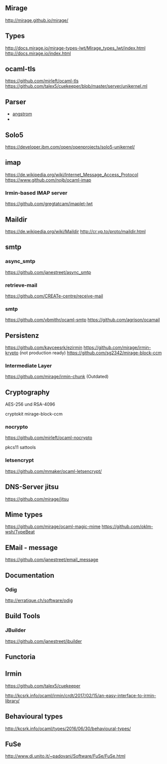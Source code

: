 ## Mirage

http://mirage.github.io/mirage/

## Types

http://docs.mirage.io/mirage-types-lwt/Mirage_types_lwt/index.html
http://docs.mirage.io/index.html

## ocaml-tls

https://github.com/mirleft/ocaml-tls
https://github.com/talex5/cuekeeper/blob/master/server/unikernel.ml

## Parser

* [angstrom](https://github.com/inhabitedtype/angstrom)
*

## Solo5

https://developer.ibm.com/open/openprojects/solo5-unikernel/

## imap
https://de.wikipedia.org/wiki/Internet_Message_Access_Protocol
https://www.github.com/nojb/ocaml-imap

### Irmin-based IMAP server
https://github.com/gregtatcam/imaplet-lwt

## Maildir
https://de.wikipedia.org/wiki/Maildir
http://cr.yp.to/proto/maildir.html

## smtp

### async_smtp
https://github.com/janestreet/async_smtp

### retrieve-mail
https://github.com/CREATe-centre/receive-mail

### smtp
https://github.com/vbmithr/ocaml-smtp
https://github.com/agrison/ocamail

## Persistenz


https://github.com/kayceesrk/ezirmin
https://github.com/mirage/irmin-krypto (not production ready)
https://github.com/sg2342/mirage-block-ccm

### Intermediate Layer

https://github.com/mirage/irmin-chunk (Outdated)

## Cryptography
AES-256 und RSA-4096

cryptokit
mirage-block-ccm

### nocrypto
https://github.com/mirleft/ocaml-nocrypto

pkcs11
sattools

### letsencrypt
https://github.com/mmaker/ocaml-letsencrypt/

## DNS-Server jitsu

https://github.com/mirage/jitsu

## Mime types
https://github.com/mirage/ocaml-magic-mime
https://github.com/oklm-wsh/TypeBeat


## EMail - message

https://github.com/janestreet/email_message

## Documentation

### Odig

http://erratique.ch/software/odig

## Build Tools

### JBuilder

https://github.com/janestreet/jbuilder

## Functoria


## Irmin

https://github.com/talex5/cuekeeper

http://kcsrk.info/ocaml/irmin/crdt/2017/02/15/an-easy-interface-to-irmin-library/

## Behavioural types

http://kcsrk.info/ocaml/types/2016/06/30/behavioural-types/

## FuSe

http://www.di.unito.it/~padovani/Software/FuSe/FuSe.html
